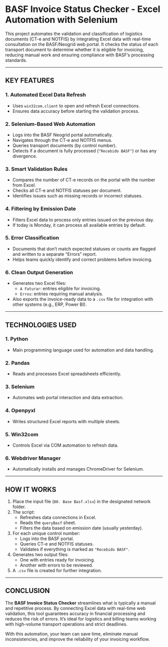 # **BASF Invoice Status Checker - Excel Automation with Selenium**

This project automates the validation and classification of logistics documents (CT-e and NOTFIS) by integrating Excel data with real-time consultation on the BASF/Neogrid web portal. It checks the status of each transport document to determine whether it is eligible for invoicing, reducing manual work and ensuring compliance with BASF’s processing standards.

---

## **KEY FEATURES**

### 1. **Automated Excel Data Refresh**
- Uses `win32com.client` to open and refresh Excel connections.
- Ensures data accuracy before starting the validation process.

### 2. **Selenium-Based Web Automation**
- Logs into the BASF Neogrid portal automatically.
- Navigates through the CT-e and NOTFIS menus.
- Queries transport documents (by control number).
- Detects if a document is fully processed (`"Recebido BASF"`) or has any divergence.

### 3. **Smart Validation Rules**
- Compares the number of CT-e records on the portal with the number from Excel.
- Checks all CT-e and NOTFIS statuses per document.
- Identifies issues such as missing records or incorrect statuses.

### 4. **Filtering by Emission Date**
- Filters Excel data to process only entries issued on the previous day.
- If today is Monday, it can process all available entries by default.

### 5. **Error Classification**
- Documents that don’t match expected statuses or counts are flagged and written to a separate “Errors” report.
- Helps teams quickly identify and correct problems before invoicing.

### 6. **Clean Output Generation**
- Generates two Excel files:
  - `A Faturar`: entries eligible for invoicing.
  - `Erros`: entries requiring manual analysis.
- Also exports the invoice-ready data to a `.csv` file for integration with other systems (e.g., ERP, Power BI).

---

## **TECHNOLOGIES USED**

### 1. **Python**
- Main programming language used for automation and data handling.

### 2. **Pandas**
- Reads and processes Excel spreadsheets efficiently.

### 3. **Selenium**
- Automates web portal interaction and data extraction.

### 4. **Openpyxl**
- Writes structured Excel reports with multiple sheets.

### 5. **Win32com**
- Controls Excel via COM automation to refresh data.

### 6. **Webdriver Manager**
- Automatically installs and manages ChromeDriver for Selenium.

---

## **HOW IT WORKS**

1. Place the input file (`00. Base Basf.xlsx`) in the designated network folder.
2. The script:
   - Refreshes data connections in Excel.
   - Reads the `queryBasf` sheet.
   - Filters the data based on emission date (usually yesterday).
3. For each unique control number:
   - Logs into the BASF portal.
   - Queries CT-e and NOTFIS statuses.
   - Validates if everything is marked as `"Recebido BASF"`.
4. Generates two output files:
   - One with entries ready for invoicing.
   - Another with errors to be reviewed.
5. A `.csv` file is created for further integration.

---

## **CONCLUSION**

The **BASF Invoice Status Checker** streamlines what is typically a manual and repetitive process. By connecting Excel data with real-time web validation, this tool guarantees accuracy in financial processing and reduces the risk of errors. It’s ideal for logistics and billing teams working with high-volume transport operations and strict deadlines.

With this automation, your team can save time, eliminate manual inconsistencies, and improve the reliability of your invoicing workflow.
